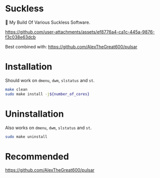 # Suckless

🚀 My Build Of Various Suckless Software.


https://github.com/user-attachments/assets/ef8776a4-ca1c-445a-9876-f3c038e63dcb

Best combined with: https://github.com/AlexTheGreat600/pulsar

# Installation

Should work on `dmenu`, `dwm`, `slstatus` and `st`.

```bash
make clean
sudo make install -j${number_of_cores}
```

# Uninstallation

Also works on `dmenu`, `dwm`, `slstatus` and `st`.

```bash
sudo make uninstall
```

# Recommended

https://github.com/AlexTheGreat600/pulsar
